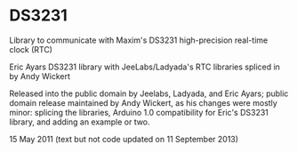 DS3231
======

Library to communicate with Maxim's DS3231 high-precision real-time clock (RTC)

Eric Ayars DS3231 library with JeeLabs/Ladyada's RTC libraries spliced in by 
Andy Wickert

Released into the public domain by Jeelabs, Ladyada, and Eric Ayars; public 
domain release maintained by Andy Wickert, as his changes were mostly minor: 
splicing the libraries, Arduino 1.0 compatibility for Eric's DS3231 library, 
and adding an example or two.

15 May 2011 (text but not code updated on 11 September 2013)
